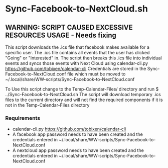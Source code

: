 # Sync-Facebook-to-NextCloud.sh

## WARNING: SCRIPT CAUSED EXCESSIVE RESOURCES USAGE - Needs fixing ##

This script downloads the .ics file that facebook makes available for a specific user. The .ics file contains all events that the user has clicked "Going" or "Interested" in.
The script then breaks this .ics file into individual events and syncs those events with Next Cloud using calendar-cli.py https://github.com/tobixen/calendar-cli
Credentials are stored in the Sync-Facebook-to-NextCloud.conf file which must be moved to ~/.local/share/WW-scripts/Sync-Facebook-to-NextCloud.conf

To Use this script change to the Temp-Calendar-Files/ directory and run
$ ../Sync-Facebook-to-NextCloud.sh
The script will download temporary .ics files to the current directory and will not find the required components if it is not in the Temp-Calendar-Files directory

### Requirements

- calendar-cli.py https://github.com/tobixen/calendar-cli
- A facebook app password needs to have been created and the credentials entered in ~/.local/share/WW-scripts/Sync-Facebook-to-NextCloud.conf
- A nextcloud app password needs to have been created and the credentials entered in ~/.local/share/WW-scripts/Sync-Facebook-to-NextCloud.conf
